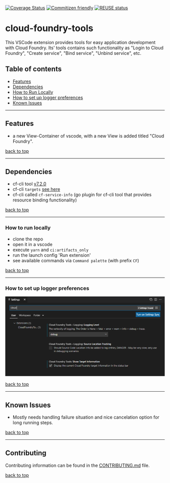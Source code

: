 [![Coverage Status](https://coveralls.io/repos/github/SAP/cloud-foundry-tools/badge.svg?branch=main)](https://coveralls.io/github/SAP/cloud-foundry-tools?branch=main)
[![Commitizen friendly](https://img.shields.io/badge/commitizen-friendly-brightgreen.svg)](http://commitizen.github.io/cz-cli/)
[![REUSE status](https://api.reuse.software/badge/github.com/SAP/cloud-foundry-tools)](https://api.reuse.software/info/github.com/SAP/cloud-foundry-tools)

# cloud-foundry-tools

This VSCode extension provides tools for easy application development with Cloud Foundry. Its' tools contains such functionality as "Login to Cloud Foundry", "Create service", "Bind service", "Unbind service", etc.

## Table of contents

- [Features](#features)
- [Dependencies](#dependencies)
- [How to Run Locally](#how-to-run-locally)
- [How to set up logger preferences](#how-to-set-up-logger-preferences)
- [Known Issues](#known-issues)

---

## Features

- a new View-Container of vscode, with a new View is added titled "Cloud Foundry".

[back to top](#table-of-contents)

---

## Dependencies

- cf-cli tool [v7.2.0](https://github.com/cloudfoundry/cli/releases/tag/v7.2.0)
- cf-cli `targets` [see here](https://github.com/guidowb/cf-targets-plugin)
- cf-cli called `cf-service-info` (go plugin for cf-cli tool that provides resource binding functionality)

[back to top](#table-of-contents)

---

### How to run locally

- clone the repo
- open it in a vscode
- execute `yarn` and `ci:artifacts_only`
- run the launch config 'Run extension'
- see available commands via `Command palette` (with prefix `CF`)

[back to top](#table-of-contents)

---

### How to set up logger preferences

![Screenshot showing the settings of the Cloud Foundry Tools extension on SAP Business Application Studio](packages/backend/media/settings.png "Settings")

[back to top](#table-of-contents)

---

## Known Issues

- Mostly needs handling failure situation and nice cancelation option for long running steps.

[back to top](#table-of-contents)

---

## Contributing

Contributing information can be found in the [CONTRIBUTING.md](CONTRIBUTING.md) file.

[back to top](#table-of-contents)
